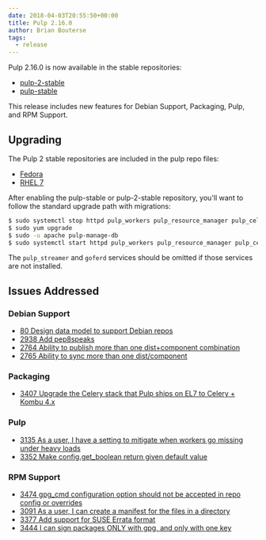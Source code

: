 ```yaml
---
date: 2018-04-03T20:55:50+00:00
title: Pulp 2.16.0
author: Brian Bouterse
tags:
  - release
---
```

<!-- more -->
Pulp 2.16.0 is now available in the stable repositories:

* [pulp-2-stable](https://repos.fedorapeople.org/pulp/pulp/stable/2/)
* [pulp-stable](https://repos.fedorapeople.org/pulp/pulp/stable/latest/)

This release includes new features for Debian Support, Packaging, Pulp, and RPM Support.

## Upgrading

The Pulp 2 stable repositories are included in the pulp repo files:

- [Fedora](https://repos.fedorapeople.org/repos/pulp/pulp/fedora-pulp.repo)
- [RHEL 7](https://repos.fedorapeople.org/repos/pulp/pulp/rhel-pulp.repo)

After enabling the pulp-stable or pulp-2-stable repository, you'll want to
follow the standard upgrade path with migrations:

```sh
$ sudo systemctl stop httpd pulp_workers pulp_resource_manager pulp_celerybeat pulp_streamer goferd
$ sudo yum upgrade
$ sudo -u apache pulp-manage-db
$ sudo systemctl start httpd pulp_workers pulp_resource_manager pulp_celerybeat pulp_streamer goferd
```

The `pulp_streamer` and `goferd` services should be omitted if those services are not installed.


## Issues Addressed

### Debian Support
- [80	Design data model to support Debian repos](https://pulp.plan.io/issues/80)
- [2938	Add pep8speaks](https://pulp.plan.io/issues/2938)
- [2764	Ability to publish more than one dist+component combination](https://pulp.plan.io/issues/2764)
- [2765	Ability to sync more than one dist/component](https://pulp.plan.io/issues/2765)

### Packaging
- [3407	Upgrade the Celery stack that Pulp ships on EL7 to Celery + Kombu 4.x](https://pulp.plan.io/issues/3407)

### Pulp
- [3135	As a user, I have a setting to mitigate when workers go missing under heavy loads](https://pulp.plan.io/issues/3135)
- [3352	Make config.get_boolean return given default value](https://pulp.plan.io/issues/3352)

### RPM Support
- [3474	gpg_cmd configuration option should not be accepted in repo config or overrides](https://pulp.plan.io/issues/3474)
- [3091	As a user, I can create a manifest for the files in a directory](https://pulp.plan.io/issues/3091)
- [3377	Add support for SUSE Errata format](https://pulp.plan.io/issues/3377)
- [3444	I can sign packages ONLY with gpg, and only with one key](https://pulp.plan.io/issues/3444)
